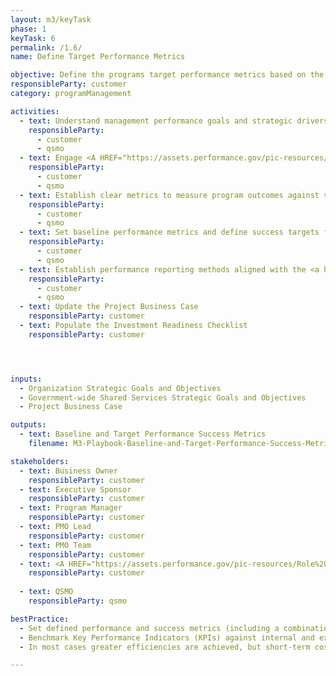 ```yaml
---
layout: m3/keyTask
phase: 1
keyTask: 6
permalink: /1.6/
name: Define Target Performance Metrics

objective: Define the programs target performance metrics based on the strategic objectives of the organization.
responsibleParty: customer
category: programManagement

activities:
  - text: Understand management performance goals and strategic drivers based on program objectives
    responsibleParty:
      - customer
      - qsmo
  - text: Engage <A HREF="https://assets.performance.gov/pic-resources/Role%20of%20the%20PIO.pdf">Agency Performance Improvement Officer</A> <A HREF="https://www.performance.gov/pic/members/">(Roster)</A> to appropriately align program performance with government-wide performance directives
    responsibleParty:
      - customer
      - qsmo
  - text: Establish clear metrics to measure program outcomes against strategic management goals
    responsibleParty:
      - customer
      - qsmo
  - text: Set baseline performance metrics and define success targets for post-program completion
    responsibleParty:
      - customer
      - qsmo
  - text: Establish performance reporting methods aligned with the <a href="/assets/files/QSMO-Performance-Management-Guidebook.pdf">Performance Management Guidebook</a>, and reporting timeline post implementation
    responsibleParty:
      - customer
      - qsmo
  - text: Update the Project Business Case
    responsibleParty: customer
  - text: Populate the Investment Readiness Checklist
    responsibleParty: customer




inputs:
  - Organization Strategic Goals and Objectives
  - Government-wide Shared Services Strategic Goals and Objectives 
  - Project Business Case

outputs:
  - text: Baseline and Target Performance Success Metrics
    filename: M3-Playbook-Baseline-and-Target-Performance-Success-Metrics.pptx

stakeholders:
  - text: Business Owner
    responsibleParty: customer
  - text: Executive Sponsor
    responsibleParty: customer
  - text: Program Manager
    responsibleParty: customer
  - text: PMO Lead
    responsibleParty: customer
  - text: PMO Team
    responsibleParty: customer
  - text: <A HREF="https://assets.performance.gov/pic-resources/Role%20of%20the%20PIO.pdf">Performance Improvement Officer</A>
    responsibleParty: customer
    
  - text: QSMO
    responsibleParty: qsmo

bestPractice:
  - Set defined performance and success metrics (including a combination of compliance, process, and workload measures to define baselines and target metrics) at the beginning of the program to be able to measure and communicate the benefits intended, and ultimately achieved, by the program
  - Benchmark Key Performance Indicators (KPIs) against internal and external standards and use existing performance metric data to assist in identifying performance targets (e.g. previous Federal Benchmarking results, Shared Services Customer Satisfaction Surveys, etc.). Consider contacting <a href="mailto:ussm.m3@gsa.gov">ussm.m3@gsa.gov</a> for assistance researching agency specific and government-wide results
  - In most cases greater efficiencies are achieved, but short-term cost reductions are not. With the introduction of greater amounts of IT support however, substantial savings are realized in the longer term

---
```

